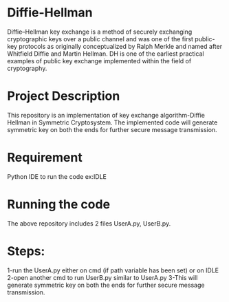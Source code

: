# Diffie-Hellman
Diffie–Hellman key exchange is a method of securely exchanging cryptographic keys over a public channel and 
was one of the first public-key protocols as originally conceptualized by Ralph Merkle and named after Whitfield Diffie 
and Martin Hellman. DH is one of the earliest practical examples of public key exchange implemented within the field of cryptography.
# Project Description
This repository is an implementation of key exchange algorithm-Diffie Hellman in Symmetric Cryptosystem.
The implemented code will generate symmetric key on both the ends for further secure message transmission.
# Requirement
Python IDE to run the code ex:IDLE
# Running the code
The above repository includes 2 files UserA.py, UserB.py.
# Steps:
1-run the UserA.py either on cmd (if path variable has been set) or on IDLE
2-open another cmd to run UserB.py similar to UserA.py
3-This will generate symmetric key on both the ends for further secure message transmission.

